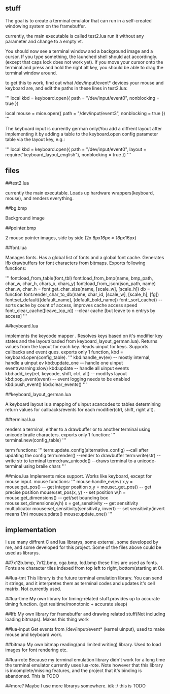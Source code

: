 stuff
-----

The goal is to create a terminal emulator that can run in a self-created
windowing system on the framebuffer.

currently, the main executable is called test2.lua
run it without any parameter and change to a empty vt.

You should now see a terminal window and a background image and a cursor.
If you type something, the launched shell should act accordingly.
(except that caps lock does not work yet).
If you move your cursor onto the terminal and press and hold the right alt key,
you should be able to drag the terminal window around.

to get this to work, find out what /dev/input/event* devices your mouse and
keyboard are, and edit the paths in these lines in test2.lua:

'''
local kbd = keyboard.open({
	path = "/dev/input/event0",
	nonblocking = true
})

local mouse = mice.open({
	path = "/dev/input/event3",
	nonblocking = true
})
'''


The keyboard input is currently german only(You add a diffrent layout after
implementing it by adding a table to the keyboard.open config parameter
table via the layout key, e.g.:

'''
local kbd = keyboard.open({
	path = "/dev/input/event0",
	layout = require("keyboard_layout_english"),
	nonblocking = true
})
'''


files
-----


##test2.lua

currently the main executable.
Loads up hardware wrappers(keyboard, mouse), and renders everything.




##bg.bmp

Background image



##pointer.bmp

2 mouse pointer images, side by side (2x 8px*16px = 16px*16px)



##font.lua

Manages fonts. Has a global list of fonts and a global font cache.
Generates lfb drawbuffers for font characters from bitmaps.
Exports following functions:

'''
font:load_from_table(font_tbl)
font:load_from_bmp(name, bmp_path, char_w, char_h, chars_x, chars_y)
font:load_from_json(json_path, name)
char_w, char_h = font:get_char_size(name, [scale_w], [scale_h])
db = function font:render_char_to_db(name, char_id, [scale_w], [scale_h], [fg])
font:set_default([default_name], [default_bold_name])
font:_sort_cache() --sorts cache by count of access, improves cache access speed
font:_clear_cache([leave_top_n]) --clear cache [but leave to n entrys by access]
'''



##keyboard.lua

implements the keycode mapper .
Resolves keys based on it's modifier key states and the
layout(loaded from keyboard_layout_german.lua).
Returns values from the layout for each key.
Reads uinput for keys.
Supports callbacks and event ques.
exports only 1 function, kbd = keyboard.open(config_table).
'''
kbd:handle_ev(ev) -- mostly internal, handle a uinput ev
kbd:update_one -- handle one uinput event(warning:slow)
kbd:update -- handle all uinput events
kbd:add_key(ret, keycode, shift, ctrl, alt) -- modifys layout
kbd:pop_event(event) -- event logging needs to be enabled
kbd:push_event()
kbd:clear_events()
'''



##keyboard_layout_german.lua

A keyboard layout is a mapping of uinput scancodes to tables determining return values for callbacks/events for each modifier(ctrl, shift, right alt).



##terminal.lua

renders a terminal, either to a drawbuffer or to another terminal using unicode
braile characters.
exports only 1 function:
'''
terminal.new(config_table)
'''

term functions:
'''
term:update_config(alternative_config) --call after updating the config
term:render() --render to drawbuffer
term:write(str) --write str to terminal
term:draw_unicode() --draws terminal to a unicode-terminal using braile chars
'''



##mice.lua
Implements mice support.
Works like keyboard, except for mouse input.
mouse functions:
'''
mouse:handle_ev(ev)
x,y = mouse:get_pos() -- get integer position
x,y = mouse:_get_pos() -- get precise position
mouse:set_pos(x, y) -- set position
w,h = mouse:get_dimensions() -- get/set bounding box
mouse:set_dimensions(w,h)
s = get_sensitivity -- get sensitivity multiplicator
mouse:set_sensitivity(sensitivity, invert) -- set sensitivity(invert means 1/n)
mouse:update()
mouse:update_one()
'''


implementation
--------------

I use many diffrent C and lua librarys, some external, some developed by me,
and some developed for this project. Some of the files above could be
used as librarys.

##7x12b.bmp, 7x12.bmp, cga.bmp, lcd.bmp
these files are used as fonts. Fonts are character tiles indexed from
top left to right, bottom(starting at 0).

##lua-tmt
This library is the future terminal emulation library.
You can send it strings, and it interpretes them as terminal codes
and updates it's cell matrix.
Not currently used.

##lua-time
My own library for timing-related stuff.provides up to accurate timing function.
(get realtime/monotonic + accurate sleep)


##lfb
My own library for framebuffer and drawing related stuff(Not including loading
bitmaps).
Makes this thing work

##lua-input
Get events from /dev/input/event* (kernel uinput), used to make mouse and
keyboard work.

##bitmap
My own bitmap reading(and limited writing) library. Used to load images for
font rendering etc.

##lua-rote
Because my terminal emulation library didn't work for a long time the 
terminal emulator currently uses lua-rote.
Note however that this library is incomplete/missing features, and the project
that it's binding is abandoned.
This is TODO

##more?
Maybe I use more librarys somewhere. idk :/
this is TODO

